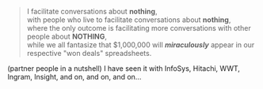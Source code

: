 > I facilitate conversations about **nothing**,  
> with people who live to facilitate conversations about **nothing**,  
> where the only outcome is facilitating more conversations with other people about **NOTHING**,  
> while we all fantasize that $1,000,000 will **_miraculously_** appear in our respective "won deals" spreadsheets.


(partner people in a nutshell) I have seen it with InfoSys, Hitachi, WWT, Ingram, Insight, and on, and on, and on...

